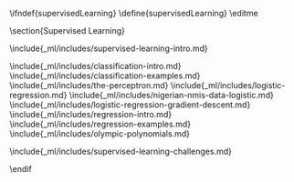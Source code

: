 \ifndef{supervisedLearning}
\define{supervisedLearning}
\editme

\section{Supervised Learning}

\include{_ml/includes/supervised-learning-intro.md}

\include{_ml/includes/classification-intro.md}
\include{_ml/includes/classification-examples.md}
\include{_ml/includes/the-perceptron.md}
\include{_ml/includes/logistic-regression.md}
\include{_ml/includes/nigerian-nmis-data-logistic.md}
\include{_ml/includes/logistic-regression-gradient-descent.md}
\include{_ml/includes/regression-intro.md}
\include{_ml/includes/regression-examples.md}
\include{_ml/includes/olympic-polynomials.md}

\include{_ml/includes/supervised-learning-challenges.md}

\endif
